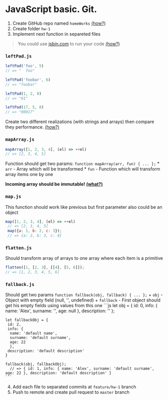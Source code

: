 # JavaScript basic. Git. 

1. Create GitHub repo named `homeWorks` [(how?)](https://help.github.com/articles/create-a-repo/)
2. Create folder `hw-1`
3. Implement next function in separeted files
  > You could use [jsbin.com](jsbin.com) to run your code [(how?)](https://www.youtube.com/watch?v=1OsSaBuIj_g)

  ### `leftPad.js`
  
  ```javascript
  leftPad('foo', 5)
  // => "  foo" 

  leftPad('foobar', 6)
  // => "foobar" 

  leftPad(1, 2, 0)
  // => "01" 
  
  leftPad(17, 5, 0)
  // => "00017" 
  ```
  
  Create two different realizations (with strings and arrays) then compare they performance. [(how?)](http://prntscr.com/cj7lr9)
  
  ### `mapArray.js`
  
  ```javascript
  mapArray([1, 2, 3, 4], (el) => ++el)
  // => [2, 3, 4, 5]
  ```
  Function should get two params: `function mapArray(arr, fun) { ... };`
    * `arr` - Array which will be transformed
    * `fun` - Function which will transform array items one by one
  
  <b>Incoming array should be immutable! [(what?)](https://www.sitepoint.com/immutability-javascript/)</b>
  
  ### `map.js`
  This function should work like previous but first parameter also could be an object
  ```javascript 
  map([1, 2, 3, 4], (el) => ++el)
   // => [2, 3, 4, 5]
   map({a: 1, b: 2, c: 3});
   // => {a: 2, b: 3, c: 4}
   ```
   ### `flatten.js`
   Should transform array of arrays to one array where each item is a primitive 
   ```js
   flatten([1, [2, 3], [[4], [5, 6]]);
   // => [1, 2, 3, 4, 5, 6]
   ```
   ### `fallback.js`
   Should get two params `function fallback(obj, fallback) { ... };`
      + `obj` - Object with empty field (null, '', undefined)
      + `fallback` -  First object should get his empty fields using values from this one
    ```js
    let obj = { 
     id: 0,
     info: {
      name: 'Alex',
      surname: '',
      age: null
     }, 
     description: ''
    };
      
    let fallbackObj = {
     id: 2,
     info: {
      name: 'default name',
      surname: 'default surname',
      age: 22
      },
     description: 'default description'
    }
    
    fallback(obj, fallbackObj);
      // => { id: 1, info: { name: 'Alex', surname: 'default surname', age: 22 }, description: 'default description' }
    ```
  4. Add each file to separated commits at `feature/hw-1` branch
  5. Push to remote and create pull request to `master` branch 
